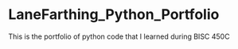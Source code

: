 # LaneFarthing_Python_Portfolio
This is the portfolio of python code that I learned during BISC 450C
